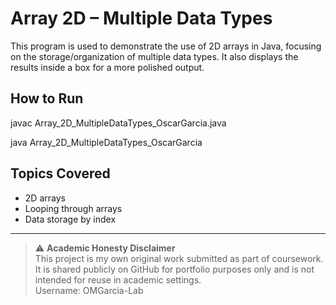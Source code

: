 # Array 2D – Multiple Data Types

This program is used to demonstrate the use of 2D arrays in Java, focusing on the storage/organization of multiple data types. It also displays the results inside a box for a more polished output.

## How to Run
javac Array_2D_MultipleDataTypes_OscarGarcia.java

java Array_2D_MultipleDataTypes_OscarGarcia

## Topics Covered
- 2D arrays
- Looping through arrays
- Data storage by index

---

> ⚠️ **Academic Honesty Disclaimer**  
> This project is my own original work submitted as part of coursework.  
> It is shared publicly on GitHub for portfolio purposes only and is not intended for reuse in academic settings.  
> Username: OMGarcia-Lab

